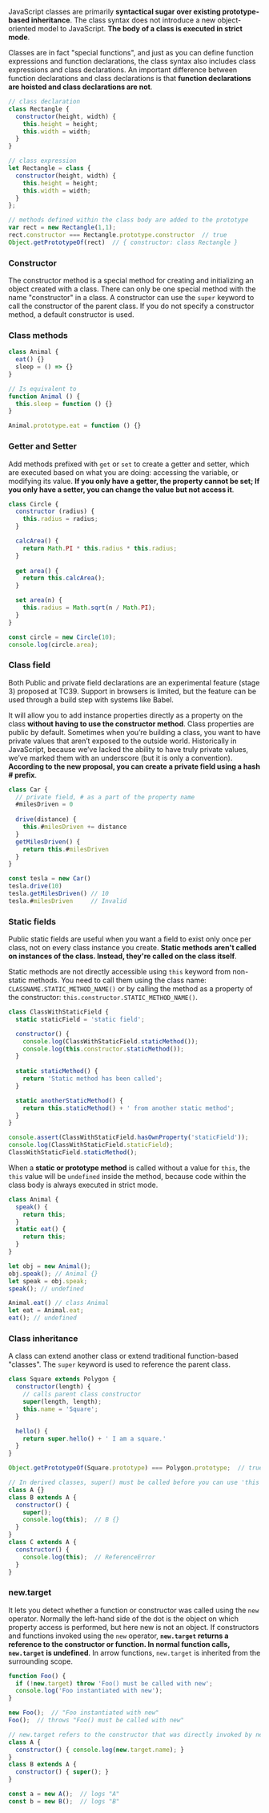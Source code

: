 JavaScript classes are primarily **syntactical sugar over existing prototype-based inheritance**. The class syntax does not introduce a new object-oriented model to JavaScript. **The body of a class is executed in strict mode**.

Classes are in fact "special functions", and just as you can define function expressions and function declarations, the class syntax also includes class expressions and class declarations. An important difference between function declarations and class declarations is that **function declarations are hoisted and class declarations are not**.

```javascript
// class declaration
class Rectangle {
  constructor(height, width) {
    this.height = height;
    this.width = width;
  }
}

// class expression
let Rectangle = class {
  constructor(height, width) {
    this.height = height;
    this.width = width;
  }
};

// methods defined within the class body are added to the prototype
var rect = new Rectangle(1,1);
rect.constructor === Rectangle.prototype.constructor  // true
Object.getPrototypeOf(rect)  // { constructor: class Rectangle }
```

### Constructor
The constructor method is a special method for creating and initializing an object created with a class. There can only be one special method with the name "constructor" in a class. A constructor can use the `super` keyword to call the constructor of the parent class. If you do not specify a constructor method, a default constructor is used.

### Class methods
```javascript
class Animal {
  eat() {}
  sleep = () => {}
}

// Is equivalent to
function Animal () {
  this.sleep = function () {}
}

Animal.prototype.eat = function () {}
```

### Getter and Setter
Add methods prefixed with `get` or `set` to create a getter and setter, which are executed based on what you are doing: accessing the variable, or modifying its value. **If you only have a getter, the property cannot be set; If you only have a setter, you can change the value but not access it**.

```javascript
class Circle {
  constructor (radius) {
    this.radius = radius;
  }

  calcArea() {
    return Math.PI * this.radius * this.radius;
  }
 
  get area() {
    return this.calcArea();
  }

  set area(n) {
    this.radius = Math.sqrt(n / Math.PI);
  }
}

const circle = new Circle(10);
console.log(circle.area);
```

### Class field
Both Public and private field declarations are an experimental feature (stage 3) proposed at TC39. Support in browsers is limited, but the feature can be used through a build step with systems like Babel. 

It will allow you to add instance properties directly as a property on the class **without having to use the constructor method**. Class properties are public by default. Sometimes when you’re building a class, you want to have private values that aren’t exposed to the outside world. Historically in JavaScript, because we’ve lacked the ability to have truly private values, we’ve marked them with an underscore (but it is only a convention). **According to the new proposal, you can create a private field using a hash # prefix**.

```javascript
class Car {
  // private field, # as a part of the property name
  #milesDriven = 0  
  
  drive(distance) {
    this.#milesDriven += distance
  }
  getMilesDriven() {
    return this.#milesDriven
  }
}

const tesla = new Car()
tesla.drive(10)
tesla.getMilesDriven() // 10
tesla.#milesDriven     // Invalid
```

### Static fields
Public static fields are useful when you want a field to exist only once per class, not on every class instance you create. **Static methods aren't called on instances of the class. Instead, they're called on the class itself**. 

Static methods are not directly accessible using `this` keyword from non-static methods. You need to call them using the class name: `CLASSNAME.STATIC_METHOD_NAME()` or by calling the method as a property of the constructor: `this.constructor.STATIC_METHOD_NAME()`.

```javascript
class ClassWithStaticField {
  static staticField = 'static field';

  constructor() {
    console.log(ClassWithStaticField.staticMethod()); 
    console.log(this.constructor.staticMethod()); 
  }
  
  static staticMethod() {
    return 'Static method has been called';
  }

  static anotherStaticMethod() {
    return this.staticMethod() + ' from another static method';
  }
}

console.assert(ClassWithStaticField.hasOwnProperty('staticField'));
console.log(ClassWithStaticField.staticField);
ClassWithStaticField.staticMethod(); 
```

When a **static or prototype method** is called without a value for `this`, the `this` value will be `undefined` inside the method, because code within the class body is always executed in strict mode.

```javascript
class Animal { 
  speak() {
    return this;
  }
  static eat() {
    return this;
  }
}

let obj = new Animal();
obj.speak(); // Animal {}
let speak = obj.speak;
speak(); // undefined

Animal.eat() // class Animal
let eat = Animal.eat;
eat(); // undefined
```

### Class inheritance
A class can extend another class or extend traditional function-based "classes". The `super` keyword is used to reference the parent class.

```javascript
class Square extends Polygon {
  constructor(length) {
    // calls parent class constructor
    super(length, length);
    this.name = 'Square';
  }

  hello() {
    return super.hello() + ' I am a square.'
  }
}

Object.getPrototypeOf(Square.prototype) === Polygon.prototype;  // true

// In derived classes, super() must be called before you can use 'this'
class A {}
class B extends A {
  constructor() {
    super();
    console.log(this);  // B {}
  }
}
class C extends A {
  constructor() {
    console.log(this);  // ReferenceError
  }
}
```

### new.target
It lets you detect whether a function or constructor was called using the `new` operator. Normally the left-hand side of the dot is the object on which property access is performed, but here new is not an object. If constructors and functions invoked using the `new` operator, **`new.target` returns a reference to the constructor or function. In normal function calls, `new.target` is undefined**. In arrow functions, `new.target` is inherited from the surrounding scope.

```javascript
function Foo() {
  if (!new.target) throw 'Foo() must be called with new';
  console.log('Foo instantiated with new');
}

new Foo();  // "Foo instantiated with new"
Foo();  // throws "Foo() must be called with new"

// new.target refers to the constructor that was directly invoked by new
class A {
  constructor() { console.log(new.target.name); }
}
class B extends A { 
  constructor() { super(); } 
}

const a = new A();  // logs "A"
const b = new B();  // logs "B"
```
